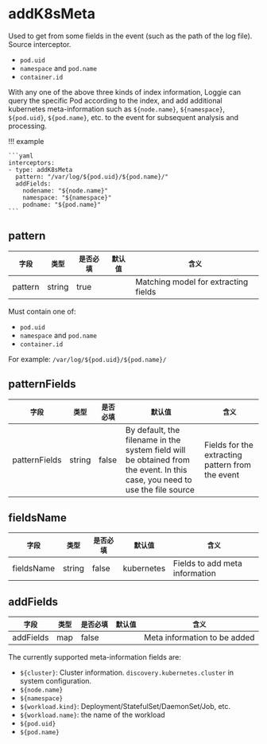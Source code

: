 # addK8sMeta

Used to get from some fields in the event (such as the path of the log file).   
Source interceptor.

- `pod.uid`
- `namespace` and `pod.name`
- `container.id`

With any one of the above three kinds of index information, Loggie can query the specific Pod according to the index, and add additional kubernetes meta-information such as `${node.name}`, `${namespace}`, `${pod.uid}`, `${pod.name}`, etc. to the event for subsequent analysis and processing.

!!! example

    ```yaml
    interceptors:
    - type: addK8sMeta
      pattern: "/var/log/${pod.uid}/${pod.name}/"
      addFields:
        nodename: "${node.name}"
        namespace: "${namespace}"
        podname: "${pod.name}"
    ```

## pattern

|    `字段`   |    `类型`    |  `是否必填`  |  `默认值`  |  `含义`  |
| ---------- | ----------- | ----------- | --------- | -------- |
| pattern | string  |    true    |      | Matching model for extracting fields |

Must contain one of:

- `pod.uid`
- `namespace` and `pod.name`
- `container.id`


For example: `/var/log/${pod.uid}/${pod.name}/`

## patternFields

|    `字段`   |    `类型`    |  `是否必填`  |  `默认值`  |  `含义`  |
| ---------- | ----------- | ----------- | --------- | -------- |
| patternFields | string  |    false    |  By default, the filename in the system field will be obtained from the event. In this case, you need to use the file source    | Fields for the extracting pattern from the event |

## fieldsName

|    `字段`   |    `类型`    |  `是否必填`  |  `默认值`  |  `含义`  |
| ---------- | ----------- | ----------- | --------- | -------- |
| fieldsName | string  |    false    |  kubernetes    | Fields to add meta information |

## addFields

|    `字段`   |    `类型`    |  `是否必填`  |  `默认值`  |  `含义`  |
| ---------- | ----------- | ----------- | --------- | -------- |
| addFields | map  |   false   |      | Meta information to be added |

The currently supported meta-information fields are:

- `${cluster}`: Cluster information. `discovery.kubernetes.cluster` in system configuration.
- `${node.name}`
- `${namespace}`
- `${workload.kind}`: Deployment/StatefulSet/DaemonSet/Job, etc.
- `${workload.name}`: the name of the workload
- `${pod.uid}`
- `${pod.name}`